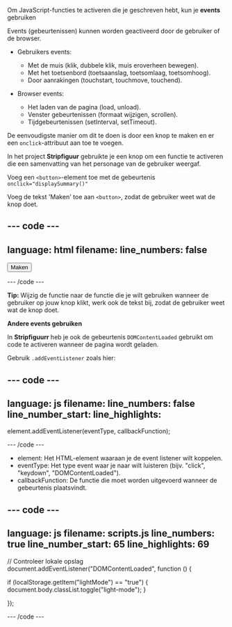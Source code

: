 Om JavaScript-functies te activeren die je geschreven hebt, kun je **events** gebruiken

Events (gebeurtenissen) kunnen worden geactiveerd door de gebruiker of de browser.

- Gebruikers events:
  - Met de muis (klik, dubbele klik, muis eroverheen bewegen).
  - Met het toetsenbord (toetsaanslag, toetsomlaag, toetsomhoog).
  - Door aanrakingen (touchstart, touchmove, touchend).

- Browser events:
  - Het laden van de pagina (load, unload).
  - Venster gebeurtenissen (formaat wijzigen, scrollen).
  - Tijdgebeurtenissen (setInterval, setTimeout).

De eenvoudigste manier om dit te doen is door een knop te maken en er een `onclick`-attribuut aan toe te voegen.

In het project **Stripfiguur** gebruikte je een knop om een functie te activeren die een samenvatting van het personage van de gebruiker weergaf.

Voeg een `<button>`-element toe met de gebeurtenis `onclick="displaySummary()"`

Voeg de tekst 'Maken' toe aan `<button>`, zodat de gebruiker weet wat de knop doet.

## --- code ---

language: html
filename:
line_numbers: false
--------------------------------------------------------

<button onclick="displaySummary()">Maken</button>

\--- /code ---

**Tip:** Wijzig de functie naar de functie die je wilt gebruiken wanneer de gebruiker op jouw knop klikt, werk ook de tekst bij, zodat de gebruiker weet wat de knop doet.

**Andere events gebruiken**

In **Stripfiguurr** heb je ook de gebeurtenis `DOMContentLoaded` gebruikt om code te activeren wanneer de pagina wordt geladen.

Gebruik `.addEventListener` zoals hier:

## --- code ---

language: js
filename:
line_numbers: false
line_number_start:
line_highlights:
-----------------------------------------------------

element.addEventListener(eventType, callbackFunction);

\--- /code ---

- element: Het HTML-element waaraan je de event listener wilt koppelen.
- eventType: Het type event waar je naar wilt luisteren (bijv. "click", "keydown", "DOMContentLoaded").
- callbackFunction: De functie die moet worden uitgevoerd wanneer de gebeurtenis plaatsvindt.

## --- code ---

language: js
filename: scripts.js
line_numbers: true
line_number_start: 65
line_highlights: 69
--------------------------------------------------------

// Controleer lokale opslag
document.addEventListener("DOMContentLoaded", function () {

if (localStorage.getItem("lightMode") == "true") {
document.body.classList.toggle("light-mode");
}

});

\--- /code ---
